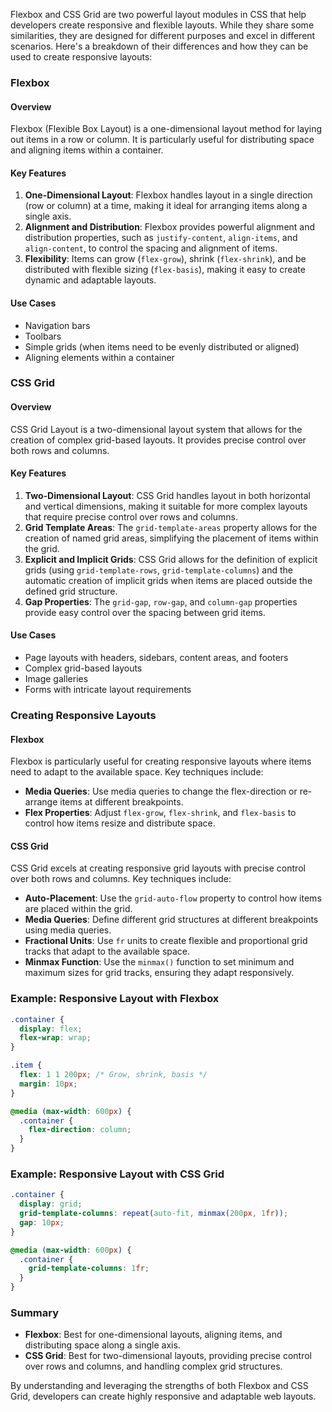 Flexbox and CSS Grid are two powerful layout modules in CSS that help developers create responsive and flexible layouts. While they share some similarities, they are designed for different purposes and excel in different scenarios. Here's a breakdown of their differences and how they can be used to create responsive layouts:

### Flexbox

#### Overview
Flexbox (Flexible Box Layout) is a one-dimensional layout method for laying out items in a row or column. It is particularly useful for distributing space and aligning items within a container.

#### Key Features
1. **One-Dimensional Layout**: Flexbox handles layout in a single direction (row or column) at a time, making it ideal for arranging items along a single axis.
2. **Alignment and Distribution**: Flexbox provides powerful alignment and distribution properties, such as `justify-content`, `align-items`, and `align-content`, to control the spacing and alignment of items.
3. **Flexibility**: Items can grow (`flex-grow`), shrink (`flex-shrink`), and be distributed with flexible sizing (`flex-basis`), making it easy to create dynamic and adaptable layouts.

#### Use Cases
- Navigation bars
- Toolbars
- Simple grids (when items need to be evenly distributed or aligned)
- Aligning elements within a container

### CSS Grid

#### Overview
CSS Grid Layout is a two-dimensional layout system that allows for the creation of complex grid-based layouts. It provides precise control over both rows and columns.

#### Key Features
1. **Two-Dimensional Layout**: CSS Grid handles layout in both horizontal and vertical dimensions, making it suitable for more complex layouts that require precise control over rows and columns.
2. **Grid Template Areas**: The `grid-template-areas` property allows for the creation of named grid areas, simplifying the placement of items within the grid.
3. **Explicit and Implicit Grids**: CSS Grid allows for the definition of explicit grids (using `grid-template-rows`, `grid-template-columns`) and the automatic creation of implicit grids when items are placed outside the defined grid structure.
4. **Gap Properties**: The `grid-gap`, `row-gap`, and `column-gap` properties provide easy control over the spacing between grid items.

#### Use Cases
- Page layouts with headers, sidebars, content areas, and footers
- Complex grid-based layouts
- Image galleries
- Forms with intricate layout requirements

### Creating Responsive Layouts

#### Flexbox
Flexbox is particularly useful for creating responsive layouts where items need to adapt to the available space. Key techniques include:
- **Media Queries**: Use media queries to change the flex-direction or re-arrange items at different breakpoints.
- **Flex Properties**: Adjust `flex-grow`, `flex-shrink`, and `flex-basis` to control how items resize and distribute space.

#### CSS Grid
CSS Grid excels at creating responsive grid layouts with precise control over both rows and columns. Key techniques include:
- **Auto-Placement**: Use the `grid-auto-flow` property to control how items are placed within the grid.
- **Media Queries**: Define different grid structures at different breakpoints using media queries.
- **Fractional Units**: Use `fr` units to create flexible and proportional grid tracks that adapt to the available space.
- **Minmax Function**: Use the `minmax()` function to set minimum and maximum sizes for grid tracks, ensuring they adapt responsively.

### Example: Responsive Layout with Flexbox

```css
.container {
  display: flex;
  flex-wrap: wrap;
}

.item {
  flex: 1 1 200px; /* Grow, shrink, basis */
  margin: 10px;
}

@media (max-width: 600px) {
  .container {
    flex-direction: column;
  }
}
```

### Example: Responsive Layout with CSS Grid

```css
.container {
  display: grid;
  grid-template-columns: repeat(auto-fit, minmax(200px, 1fr));
  gap: 10px;
}

@media (max-width: 600px) {
  .container {
    grid-template-columns: 1fr;
  }
}
```

### Summary

- **Flexbox**: Best for one-dimensional layouts, aligning items, and distributing space along a single axis.
- **CSS Grid**: Best for two-dimensional layouts, providing precise control over rows and columns, and handling complex grid structures.

By understanding and leveraging the strengths of both Flexbox and CSS Grid, developers can create highly responsive and adaptable web layouts.